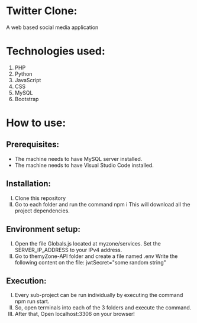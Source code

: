 <h1>Twitter Clone: </h1> 
A web based social media application

<h1> Technologies used: </h1> 
<ol>
  <li>PHP</li>
  <li>Python</li>
  <li>JavaScript</li>
  <li>CSS</li>
  <li>MySQL</li>
  <li>Bootstrap</li>
</ol>

<h1> How to use: </h1> 


<h2> Prerequisites: </h2> 

  <ul>
    <li> The machine needs to have MySQL server installed.</li>
    <li> The machine needs to have Visual Studio Code installed. </li>
</ul>


<h2> Installation: </h2>

 <ol type="I">
     <li> Clone this repository </li>
     <li> Go to each folder and run the command npm i This will download all the project dependencies. </li>
</ol>

<h2> Environment setup: </h2>

   <ol type="I">
  <li> Open the file Globals.js located at myzone/services. 
    Set the SERVER_IP_ADDRESS to your IPv4 address. </li>
   
<li> Go to themyZone-API folder and create a file named .env 
  Write the following content on the file:
  jwtSecret="some random string" </li>
</ol>

<h2>Execution: </h2>

<ol type="I">
  
<li> Every sub-project can be run individually by executing the command npm run start. </li>
<li> So, open terminals into each of the 3 folders and execute the command.</li>
<li> After that, Open localhost:3306 on your browser!</li>
</ol>
